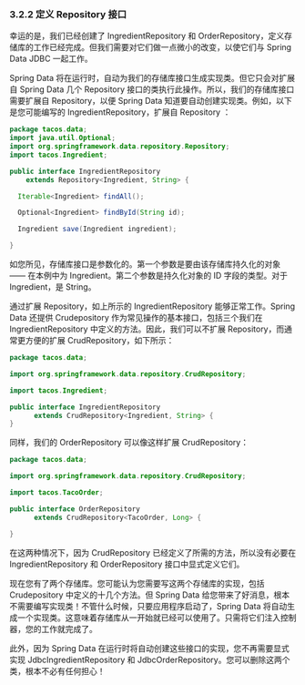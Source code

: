 ### 3.2.2 定义 Repository 接口

幸运的是，我们已经创建了 IngredientRepository 和 OrderRepository，定义存储库的工作已经完成。但我们需要对它们做一点微小的改变，以使它们与 Spring Data JDBC 一起工作。

Spring Data 将在运行时，自动为我们的存储库接口生成实现类。但它只会对扩展自 Spring Data 几个 Repository 接口的类执行此操作。所以，我们的存储库接口需要扩展自 Repository，以便 Spring Data 知道要自动创建实现类。例如，以下是您可能编写的 IngredientRepository，扩展自 Repository ：

```java
package tacos.data;
import java.util.Optional;
import org.springframework.data.repository.Repository;
import tacos.Ingredient;

public interface IngredientRepository
    extends Repository<Ingredient, String> {

  Iterable<Ingredient> findAll();

  Optional<Ingredient> findById(String id);

  Ingredient save(Ingredient ingredient);

}
```

如您所见，存储库接口是参数化的。第一个参数是要由该存储库持久化的对象 —— 在本例中为 Ingredient。第二个参数是持久化对象的 ID 字段的类型。对于 Ingredient，是 String。

通过扩展 Repository，如上所示的 IngredientRepository 能够正常工作。Spring Data 还提供 Crudepository 作为常见操作的基本接口，包括三个我们在 IngredientRepository 中定义的方法。因此，我们可以不扩展 Repository，而通常更方便的扩展 CrudRepository，如下所示：

```java
package tacos.data;

import org.springframework.data.repository.CrudRepository;

import tacos.Ingredient;

public interface IngredientRepository
      extends CrudRepository<Ingredient, String> {
}
```

同样，我们的 OrderRepository 可以像这样扩展 CrudRepository：

```java
package tacos.data;

import org.springframework.data.repository.CrudRepository;

import tacos.TacoOrder;

public interface OrderRepository
      extends CrudRepository<TacoOrder, Long> {

}

```

在这两种情况下，因为 CrudRepository 已经定义了所需的方法，所以没有必要在 IngredientRepository 和 OrderRepository 接口中显式定义它们。

现在您有了两个存储库。您可能认为您需要写这两个存储库的实现，包括 Crudepository 中定义的十几个方法。但 Spring Data 给您带来了好消息，根本不需要编写实现类！不管什么时候，只要应用程序启动了，Spring Data 将自动生成一个实现类。这意味着存储库从一开始就已经可以使用了。只需将它们注入控制器，您的工作就完成了。

此外，因为 Spring Data 在运行时将自动创建这些接口的实现，您不再需要显式实现 JdbcIngredientRepository 和 JdbcOrderRepository。您可以删除这两个类，根本不必有任何担心！
